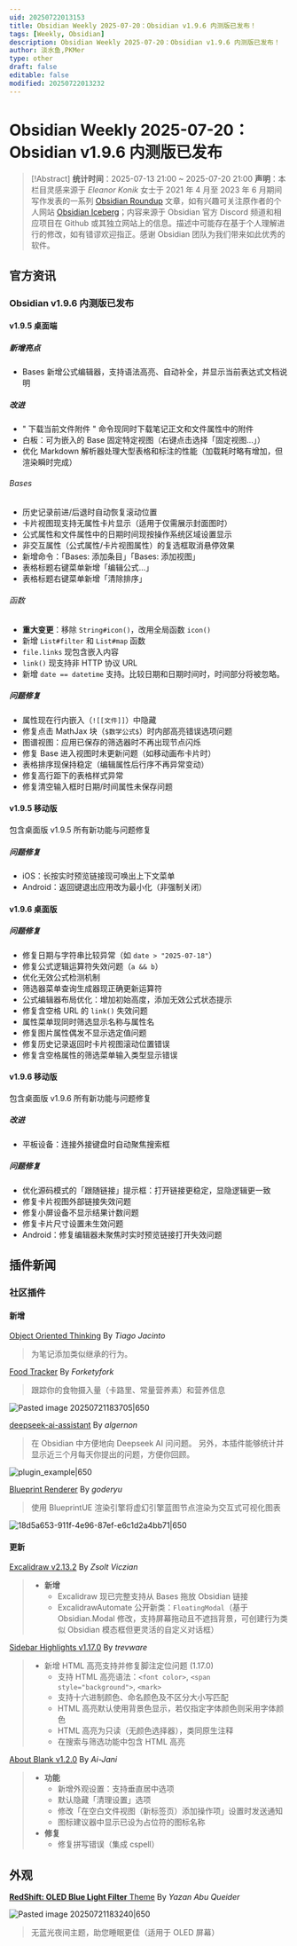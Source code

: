 ```yaml
---
uid: 20250722013153
title: Obsidian Weekly 2025-07-20：Obsidian v1.9.6 内测版已发布！
tags: [Weekly, Obsidian]
description: Obsidian Weekly 2025-07-20：Obsidian v1.9.6 内测版已发布！
author: 淡水鱼,PKMer
type: other
draft: false
editable: false
modified: 20250722013232
---
```


# Obsidian Weekly 2025-07-20：Obsidian v1.9.6 内测版已发布

> [!Abstract]
> **统计时间**：2025-07-13 21:00 ~ 2025-07-20 21:00
> **声明**：本栏目灵感来源于 _Eleanor Konik_ 女士于 2021 年 4 月至 2023 年 6 月期间写作发表的一系列 [Obsidian Roundup](https://www.eleanorkonik.com/tag/roundup/) 文章，如有兴趣可关注原作者的个人网站 [Obsidian Iceberg](https://www.eleanorkonik.com/)；内容来源于 Obsidian 官方 Discord 频道和相应项目在 Github 或其独立网站上的信息。描述中可能存在基于个人理解进行的修改，如有错谬欢迎指正。感谢 Obsidian 团队为我们带来如此优秀的软件。

## 官方资讯

### Obsidian v1.9.6 内测版已发布

#### v1.9.5 桌面端

##### 新增亮点

- Bases 新增公式编辑器，支持语法高亮、自动补全，并显示当前表达式文档说明

##### 改进

- " 下载当前文件附件 " 命令现同时下载笔记正文和文件属性中的附件
- 白板：可为嵌入的 Base 固定特定视图（右键点击选择「固定视图…」）
- 优化 Markdown 解析器处理大型表格和标注的性能（加载耗时略有增加，但渲染瞬时完成）

###### Bases

- 历史记录前进/后退时自动恢复滚动位置
- 卡片视图现支持无属性卡片显示（适用于仅需展示封面图时）
- 公式属性和文件属性中的日期时间现按操作系统区域设置显示
- 非交互属性（公式属性/卡片视图属性）的复选框取消悬停效果
- 新增命令：「Bases: 添加条目」「Bases: 添加视图」
- 表格标题右键菜单新增「编辑公式…」
- 表格标题右键菜单新增「清除排序」

###### 函数

- **重大变更**：移除 `String#icon()`，改用全局函数 `icon()`
- 新增 `List#filter` 和 `List#map` 函数
- `file.links` 现包含嵌入内容
- `link()` 现支持非 HTTP 协议 URL
- 新增 `date == datetime` 支持。比较日期和日期时间时，时间部分将被忽略。

##### 问题修复

- 属性现在行内嵌入（`![[文件]]`）中隐藏
- 修复点击 MathJax 块（`$数学公式$`）时内部高亮错误选项问题
- 图谱视图：应用已保存的筛选器时不再出现节点闪烁
- 修复 Base 进入视图时未更新问题（如移动画布卡片时）
- 表格排序现保持稳定（编辑属性后行序不再异常变动）
- 修复高行距下的表格样式异常
- 修复清空输入框时日期/时间属性未保存问题

#### v1.9.5 移动版

包含桌面版 v1.9.5 所有新功能与问题修复

##### 问题修复

- iOS：长按实时预览链接现可唤出上下文菜单
- Android：返回键退出应用改为最小化（非强制关闭）

#### v1.9.6 桌面版

##### 问题修复

- 修复日期与字符串比较异常（如 `date > "2025-07-18"`）
- 修复公式逻辑运算符失效问题（`a && b`）
- 优化无效公式检测机制
- 筛选器菜单查询生成器现正确更新运算符
- 公式编辑器布局优化：增加初始高度，添加无效公式状态提示
- 修复含空格 URL 的 `link()` 失效问题
- 属性菜单现同时筛选显示名称与属性名
- 修复图片属性偶发不显示选定值问题
- 修复历史记录返回时卡片视图滚动位置错误
- 修复含空格属性的筛选菜单输入类型显示错误

#### v1.9.6 移动版

包含桌面版 v1.9.6 所有新功能与问题修复

##### 改进

- 平板设备：连接外接键盘时自动聚焦搜索框

##### 问题修复

- 优化源码模式的「跟随链接」提示框：打开链接更稳定，显隐逻辑更一致
- 修复卡片视图外部链接失效问题
- 修复小屏设备不显示结果计数问题
- 修复卡片尺寸设置未生效问题
- Android：修复编辑器未聚焦时实时预览链接打开失效问题

## 插件新闻

### 社区插件

#### 新增

[Object Oriented Thinking](https://obsidian.md/plugins?id=object-oriented-thinking) By _Tiago Jacinto_

> 为笔记添加类似继承的行为。

[Food Tracker](https://obsidian.md/plugins?id=food-tracker) By _Forketyfork_

> 跟踪你的食物摄入量（卡路里、常量营养素）和营养信息

![Pasted image 20250721183705|650](https://cdn.pkmer.cn/images/Pasted%20image%2020250721183705.png!pkmer)

[deepseek-ai-assistant](https://obsidian.md/plugins?id=deepseek-ai-assistant) By _algernon_

> 在 Obsidian 中方便地向 Deepseek AI 问问题。
> 另外，本插件能够统计并显示近三个月每天你提出的问题，方便你回顾。

![plugin_example|650](https://cdn.pkmer.cn/images/plugin_example.gif)

[Blueprint Renderer](https://obsidian.md/plugins?id=blueprint-renderer) By _goderyu_

> 使用 BlueprintUE 渲染引擎将虚幻引擎蓝图节点渲染为交互式可视化图表

![18d5a653-911f-4e96-87ef-e6c1d2a4bb71|650](https://cdn.pkmer.cn/images/18d5a653-911f-4e96-87ef-e6c1d2a4bb71.gif!pkmer)

#### 更新

[Excalidraw v2.13.2](https://github.com/zsviczian/obsidian-excalidraw-plugin/releases/tag/2.13.2) By _Zsolt Viczian_

> - **新增**
> 	- Excalidraw 现已完整支持从 Bases 拖放 Obsidian 链接
> 	- ExcalidrawAutomate 公开新类：`FloatingModal`（基于 Obsidian.Modal 修改，支持屏幕拖动且不遮挡背景，可创建行为类似 Obsidian 模态框但更灵活的自定义对话框）

[Sidebar Highlights v1.17.0](https://github.com/trevware/obsidian-sidebar-highlights/releases/tag/1.17.0) By _trevware_

> - 新增 HTML 高亮支持并修复脚注定位问题 (1.17.0)
> 	- 支持 HTML 高亮语法：`<font color>`, `<span style="background">`, `<mark>`
> 	- 支持十六进制颜色、命名颜色及不区分大小写匹配
> 	- HTML 高亮默认使用背景色显示，若仅指定字体颜色则采用字体颜色
> 	- HTML 高亮为只读（无颜色选择器），类同原生注释
> 	- 在搜索与筛选功能中包含 HTML 高亮

[About Blank v1.2.0](https://github.com/Ai-Jani/about-blank/releases/tag/1.2.0) By _Ai-Jani_

> - **功能**
> 	- 新增外观设置：支持垂直居中选项
> 	- 默认隐藏「清理设置」选项
> 	- 修改「在空白文件视图（新标签页）添加操作项」设置时发送通知
> 	- 图标建议器中显示已设为占位符的图标名称
> - **修复**
> 	- 修复拼写错误（集成 cspell）

## 外观

[**RedShift: OLED Blue Light Filter** Theme](https://github.com/norderan/RedShift-obsidian-theme) By _Yazan Abu Queider_

![Pasted image 20250721183240|650](https://cdn.pkmer.cn/images/Pasted%20image%2020250721183240.png!pkmer)

> 无蓝光夜间主题，助您睡眠更佳（适用于 OLED 屏幕）
